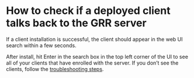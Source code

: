 # How to check if a deployed client talks back to the GRR server

If a client installation is successful, the client should appear in the web UI search within a
few seconds.

After install, hit Enter in the search box in the top left corner of the
UI to see all of your clients that have enrolled with the server. If you
don’t see the clients, follow the [troubleshooting
steps](troubleshooting.md).